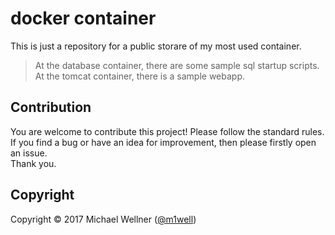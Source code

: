 # docker container

This is just a repository for a public storare of my most used container.<br/>
> At the database container, there are some sample sql startup scripts.<br/>
> At the tomcat container, there is a sample webapp.<br/>

## Contribution
You are welcome to contribute this project! Please follow the standard rules.<br/>
If you find a bug or have an idea for improvement, then please firstly open an issue.<br/>
Thank you.<br/>

## Copyright
Copyright :copyright: 2017 Michael Wellner ([@m1well](http://www.twitter.m1well.de))<br/>
